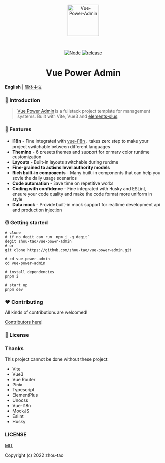 <div align="center">
  <p align="center"><img alt="Vue-Power-Admin" align="center" src="./.github/logo.svg" width="100" /></p><br>
  <p align="center">
    <a href="https://github.com/nodejs/release#release-schedule"><img src="https://img.shields.io/badge/node-%5E14.18.0%20%7C%7C%20%3E%3D16.0.0-brightgreen?style=flat-square&logo=node.js" alt="Node"></a>
    <a href="https://github.com/zhou-tao/vue-power-admin/releases"><img src="https://img.shields.io/badge/release-v1.x-important?style=flat-square&logo=github" alt="release"></a>
  </p>
  <h1>Vue Power Admin</h1>
</div>

**English** | [简体中文](./README.zh-CN.md)

### :loudspeaker: Introduction

> [Vue Power Admin](https://zhou-tao.github.io/vue-power-admin) is a fullstack project template for management systems. Built with Vite, Vue3 and [elements-plus](https://element-plus.org/zh-CN/).

### :rocket: Features

- **I18n** - Fine integrated with [vue-i18n](https://github.com/kazupon/vue-i18n)，takes zero step to make your project switchable between different languages
- **Theming** - 6 presets themes and support for primary color runtime customization
- **Layouts** - Built-in layouts switchable during runtime
- **Fine-grained to actions level authority models**
- **Rich built-in components** - Many built-in components that can help you sovle the daily usage scenarios
- **Code automation** - Save time on repetitive works
- **Coding with confidence** - Fine integrated with Husky and ESLint, ensure your code quality and make the code format more uniform in style
- **Data mock** - Provide built-in mock support for realtime development api and production injection

### :alarm_clock: Getting started

```shell
# clone
# if no degit can run `npm i -g degit`
degit zhou-tao/vue-power-admin
# or
git clone https://github.com/zhou-tao/vue-power-admin.git

# cd vue-power-admin
cd vue-power-admin

# install dependencies
pnpm i

# start up
pnpm dev

```

### :heart: Contributing

All kinds of contributions are welcomed!

[Contributors here](https://zhou-tao.github.io/vue-power-admin)!

### :bookmark_tabs: License

### Thanks

This project cannot be done without these project:

* Vite
* Vue3
* Vue Router
* Pinia
* Typescript
* ElementPlus
* Unocss
* Vue-I18n
* MockJS
* Eslint
* Husky

### LICENSE

[MIT](https://github.com/zhou-tao/vue-power-admin/LICENSE)

Copyright (c) 2022 zhou-tao
